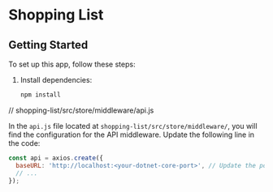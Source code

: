 # Shopping List

## Getting Started

To set up this app, follow these steps:

1. Install dependencies:

   ```bash
   npm install

// shopping-list/src/store/middleware/api.js

In the `api.js` file located at `shopping-list/src/store/middleware/`, you will find the configuration for the API middleware. Update the following line in the code:

```javascript
const api = axios.create({
  baseURL: 'http://localhost:<your-dotnet-core-port>', // Update the port here
  // ...
});
